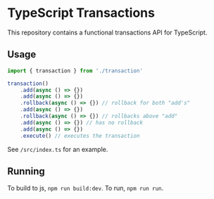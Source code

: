 # TypeScript Transactions
This repository contains a functional transactions API for TypeScript. 

## Usage
```typescript
import { transaction } from './transaction'

transaction()
    .add(async () => {})
    .add(async () => {})
    .rollback(async () => {}) // rollback for both "add's"
    .add(async () => {})
    .rollback(async () => {}) // rollbacks above "add"
    .add(async () => {}) // has no rollback
    .add(async () => {})
    .execute() // executes the transaction
```
See `/src/index.ts` for an example.

## Running
To build to js, `npm run build:dev`. To run, `npm run run`.
